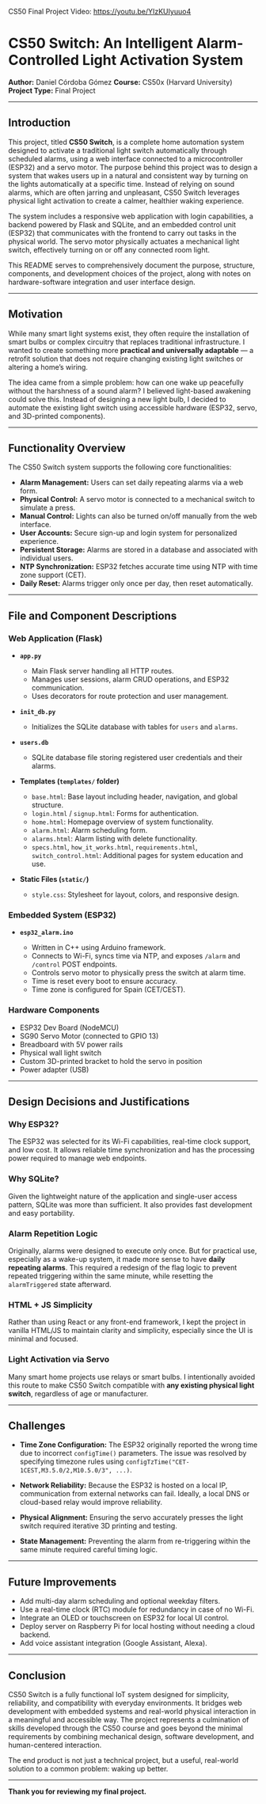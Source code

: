 CS50 Final Project Video: https://youtu.be/YIzKUIyuuo4

# CS50 Switch: An Intelligent Alarm-Controlled Light Activation System

**Author:** Daniel Córdoba Gómez
**Course:** CS50x (Harvard University)
**Project Type:** Final Project

---

## Introduction

This project, titled **CS50 Switch**, is a complete home automation system designed to activate a traditional light switch automatically through scheduled alarms, using a web interface connected to a microcontroller (ESP32) and a servo motor. The purpose behind this project was to design a system that wakes users up in a natural and consistent way by turning on the lights automatically at a specific time. Instead of relying on sound alarms, which are often jarring and unpleasant, CS50 Switch leverages physical light activation to create a calmer, healthier waking experience.

The system includes a responsive web application with login capabilities, a backend powered by Flask and SQLite, and an embedded control unit (ESP32) that communicates with the frontend to carry out tasks in the physical world. The servo motor physically actuates a mechanical light switch, effectively turning on or off any connected room light.

This README serves to comprehensively document the purpose, structure, components, and development choices of the project, along with notes on hardware-software integration and user interface design.

---

## Motivation

While many smart light systems exist, they often require the installation of smart bulbs or complex circuitry that replaces traditional infrastructure. I wanted to create something more **practical and universally adaptable** — a retrofit solution that does not require changing existing light switches or altering a home’s wiring.

The idea came from a simple problem: how can one wake up peacefully without the harshness of a sound alarm? I believed light-based awakening could solve this. Instead of designing a new light bulb, I decided to automate the existing light switch using accessible hardware (ESP32, servo, and 3D-printed components).

---

## Functionality Overview

The CS50 Switch system supports the following core functionalities:

* **Alarm Management:** Users can set daily repeating alarms via a web form.
* **Physical Control:** A servo motor is connected to a mechanical switch to simulate a press.
* **Manual Control:** Lights can also be turned on/off manually from the web interface.
* **User Accounts:** Secure sign-up and login system for personalized experience.
* **Persistent Storage:** Alarms are stored in a database and associated with individual users.
* **NTP Synchronization:** ESP32 fetches accurate time using NTP with time zone support (CET).
* **Daily Reset:** Alarms trigger only once per day, then reset automatically.

---

## File and Component Descriptions

### Web Application (Flask)

* **`app.py`**

  * Main Flask server handling all HTTP routes.
  * Manages user sessions, alarm CRUD operations, and ESP32 communication.
  * Uses decorators for route protection and user management.

* **`init_db.py`**

  * Initializes the SQLite database with tables for `users` and `alarms`.

* **`users.db`**

  * SQLite database file storing registered user credentials and their alarms.

* **Templates (`templates/` folder)**

  * `base.html`: Base layout including header, navigation, and global structure.
  * `login.html` / `signup.html`: Forms for authentication.
  * `home.html`: Homepage overview of system functionality.
  * `alarm.html`: Alarm scheduling form.
  * `alarms.html`: Alarm listing with delete functionality.
  * `specs.html`, `how_it_works.html`, `requirements.html`, `switch_control.html`: Additional pages for system education and use.

* **Static Files (`static/`)**

  * `style.css`: Stylesheet for layout, colors, and responsive design.

### Embedded System (ESP32)

* **`esp32_alarm.ino`**

  * Written in C++ using Arduino framework.
  * Connects to Wi-Fi, syncs time via NTP, and exposes `/alarm` and `/control` POST endpoints.
  * Controls servo motor to physically press the switch at alarm time.
  * Time is reset every boot to ensure accuracy.
  * Time zone is configured for Spain (CET/CEST).

### Hardware Components

* ESP32 Dev Board (NodeMCU)
* SG90 Servo Motor (connected to GPIO 13)
* Breadboard with 5V power rails
* Physical wall light switch
* Custom 3D-printed bracket to hold the servo in position
* Power adapter (USB)

---

## Design Decisions and Justifications

### Why ESP32?

The ESP32 was selected for its Wi-Fi capabilities, real-time clock support, and low cost. It allows reliable time synchronization and has the processing power required to manage web endpoints.

### Why SQLite?

Given the lightweight nature of the application and single-user access pattern, SQLite was more than sufficient. It also provides fast development and easy portability.

### Alarm Repetition Logic

Originally, alarms were designed to execute only once. But for practical use, especially as a wake-up system, it made more sense to have **daily repeating alarms**. This required a redesign of the flag logic to prevent repeated triggering within the same minute, while resetting the `alarmTriggered` state afterward.

### HTML + JS Simplicity

Rather than using React or any front-end framework, I kept the project in vanilla HTML/JS to maintain clarity and simplicity, especially since the UI is minimal and focused.

### Light Activation via Servo

Many smart home projects use relays or smart bulbs. I intentionally avoided this route to make CS50 Switch compatible with **any existing physical light switch**, regardless of age or manufacturer.

---

## Challenges

* **Time Zone Configuration:** The ESP32 originally reported the wrong time due to incorrect `configTime()` parameters. The issue was resolved by specifying timezone rules using `configTzTime("CET-1CEST,M3.5.0/2,M10.5.0/3", ...)`.

* **Network Reliability:** Because the ESP32 is hosted on a local IP, communication from external networks can fail. Ideally, a local DNS or cloud-based relay would improve reliability.

* **Physical Alignment:** Ensuring the servo accurately presses the light switch required iterative 3D printing and testing.

* **State Management:** Preventing the alarm from re-triggering within the same minute required careful timing logic.

---

## Future Improvements

* Add multi-day alarm scheduling and optional weekday filters.
* Use a real-time clock (RTC) module for redundancy in case of no Wi-Fi.
* Integrate an OLED or touchscreen on ESP32 for local UI control.
* Deploy server on Raspberry Pi for local hosting without needing a cloud backend.
* Add voice assistant integration (Google Assistant, Alexa).

---

## Conclusion

CS50 Switch is a fully functional IoT system designed for simplicity, reliability, and compatibility with everyday environments. It bridges web development with embedded systems and real-world physical interaction in a meaningful and accessible way. The project represents a culmination of skills developed through the CS50 course and goes beyond the minimal requirements by combining mechanical design, software development, and human-centered interaction.

The end product is not just a technical project, but a useful, real-world solution to a common problem: waking up better.

---

**Thank you for reviewing my final project.**

    
